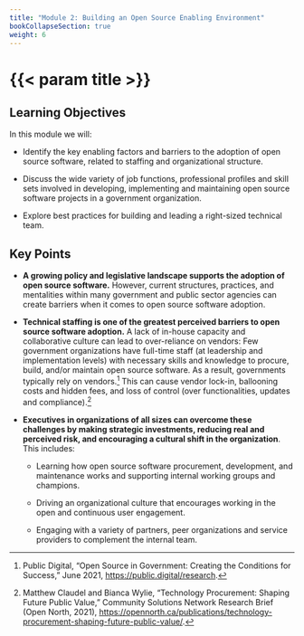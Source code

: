 ```yaml
---
title: "Module 2: Building an Open Source Enabling Environment"
bookCollapseSection: true
weight: 6
---
```


# {{< param title >}}

## Learning Objectives

In this module we will:

- Identify the key enabling factors and barriers to the adoption of open source software, related to staffing and organizational structure.

- Discuss the wide variety of job functions, professional profiles and skill sets involved in developing, implementing and maintaining open source software projects in a government organization.

- Explore best practices for building and leading a right-sized technical team.

## Key Points

- **A growing policy and legislative landscape supports the adoption of open source software.** However, current structures, practices, and mentalities within many government and public sector agencies can create barriers when it comes to open source software adoption.

- **Technical staffing is one of the greatest perceived barriers to open source software adoption.** A lack of in-house capacity and collaborative culture can lead to over-reliance on vendors: Few government organizations have full-time staff (at leadership and implementation levels) with necessary skills and knowledge to procure, build, and/or maintain open source software. As a result, governments typically rely on vendors.[^1] This can cause vendor lock-in, ballooning costs and hidden fees, and loss of control (over functionalities, updates and compliance).[^2]

- **Executives in organizations of all sizes can overcome these challenges by making strategic investments, reducing real and perceived risk, and encouraging a cultural shift in the organization**. This includes:

  - Learning how open source software procurement, development, and maintenance works and supporting internal working groups and champions.

  - Driving an organizational culture that encourages working in the open and continuous user engagement.

  - Engaging with a variety of partners, peer organizations and service providers to complement the internal team.

[^1]: Public Digital, “Open Source in Government: Creating the Conditions for Success,” June 2021, https://public.digital/research.

[^2]: Matthew Claudel and Bianca Wylie, “Technology Procurement: Shaping Future Public Value,” Community Solutions Network Research Brief (Open North, 2021), https://opennorth.ca/publications/technology-procurement-shaping-future-public-value/.
